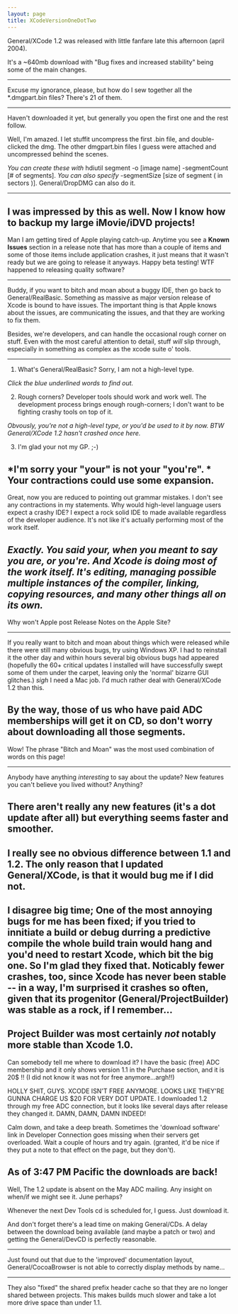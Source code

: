 ```yaml
---
layout: page
title: XCodeVersionOneDotTwo
---
```




General/XCode 1.2 was released with little fanfare late this afternoon (april 2004).

It's a ~640mb download with "Bug fixes and increased stability" being some of the main changes.

----

Excuse my ignorance, please, but how do I sew together all the *.dmgpart.bin files? There's 21 of them.

----

Haven't downloaded it yet, but generally you open the first one and the rest follow.

Well, I'm amazed. I let stuffit uncompress the first .bin file, and double-clicked the dmg. The other dmgpart.bin files I guess were attached and uncompressed behind the scenes.

*You can create these with*     hdiutil segment -o [image name] -segmentCount [# of segments]. *You can also specify*     -segmentSize [size of segment ( in sectors )]. General/DropDMG can also do it.

----

I was impressed by this as well.  Now I know how to backup my large iMovie/iDVD projects!
----
Man I am getting tired of Apple playing catch-up. Anytime you see a **Known Issues** section in a release note that has more than a couple of items and some of those items include application crashes, it just means that it wasn't ready but we are going to release it anyways. Happy beta testing! WTF happened to releasing quality software?

----

Buddy, if you want to bitch and moan about a buggy IDE, then go back to General/RealBasic. Something as massive as major version release of Xcode is bound to have issues. The important thing is that Apple knows about the issues, are communicating the issues, and that they are working to fix them.

Besides, we're developers, and can handle the occasional rough corner on stuff.  Even with the most careful attention to detail, stuff *will* slip through, especially in something as complex as the xcode suite o' tools.

----

1. What's General/RealBasic? Sorry, I am not a high-level type.

*Click the blue underlined words to find out.*

2. Rough corners? Developer tools should work and work well. The development process brings enough rough-corners; I don't want to be fighting crashy tools on top of it.

*Obvously, you're not a high-level type, or you'd be used to it by now. BTW General/XCode 1.2 hasn't crashed once here.*

3. I'm glad your not my GP. ;-)

*I'm sorry your "your" is not your "you're". * Your contractions could use some expansion.
----
Great, now you are reduced to pointing out grammar mistakes. I don't see any contractions in my statements. Why would high-level language users expect a crashy IDE? I expect a rock solid IDE to made available regardless of the developer audience. It's not like it's actually performing most of the work itself.

*Exactly.  You said your, when you meant to say you are, or you're.  And Xcode is doing most of the work itself.  It's editing, managing possible multiple instances of the compiler, linking, copying resources, and many other things all on its own.*
----

Why won't Apple post Release Notes on the Apple Site?

----

If you really want to bitch and moan about things which were released while there were still many obvious bugs, try using Windows XP. I had to reinstall it the other day and within hours several big obvious bugs had appeared (hopefully the 60+ critical updates I installed will have successfully swept some of them under the carpet, leaving only the 'normal' bizarre GUI glitches.) *sigh* I need a Mac job. I'd much rather deal with General/XCode 1.2 than this.

By the way, those of us who have paid ADC memberships will get it on CD, so don't worry about downloading all those segments.
----
Wow! The phrase "Bitch and Moan" was the most used combination of words on this page!

----

Anybody have anything *interesting* to say about the update? New features you can't believe you lived without? Anything?

There aren't really any new features (it's a dot update after all) but everything seems faster and smoother.
----
I really see no obvious difference between 1.1 and 1.2. The only reason that I updated General/XCode, is that it would bug me if I did not.
----
I disagree big time; One of the most annoying bugs for me has been fixed; if you tried to innitiate a build or debug durring a predictive compile the whole build train would hang and you'd need to restart Xcode, which bit the big one.  So I'm glad they fixed that.  Noticably fewer crashes, too, since Xcode has never been stable -- in a way, I'm surprised it crashes so often, given that its progenitor (General/ProjectBuilder) was stable as a rock, if I remember... 
----
Project Builder was most certainly _not_ notably more stable than Xcode 1.0.
----
Can somebody tell me where to download it?
I have the basic (free) ADC membership and it only shows version 1.1 in the Purchase section, and it is 20$ !! (I did not know it was not for free anymore...argh!!)


HOLLY SHIT, GUYS.  XCODE ISN'T FREE ANYMORE.  LOOKS LIKE THEY'RE GUNNA CHARGE US $20 FOR VERY DOT UPDATE.  I downloaded 1.2 through my free ADC connection, but it looks like several days after release they changed it.  DAMN, DAMN, DAMN INDEED!

Calm down, and take a deep breath.  Sometimes the 'download software' link in Developer Connection goes missing when their servers get overloaded.  Wait a couple of hours and try again.  (granted, it'd be nice if they put a note to that effect on the page, but they don't). 

As of 3:47 PM Pacific the downloads are back!
----
Well, The 1.2 update is absent on the May ADC mailing. Any insight on when/if we might see it. June perhaps?

Whenever the next Dev Tools cd is scheduled for, I guess. Just download it.

And don't forget there's a lead time on making General/CDs.  A delay between the download being available (and maybe a patch or two) and getting the General/DevCD is perfectly reasonable.

----

Just found out that due to the 'improved' documentation layout, General/CocoaBrowser is not able to correctly display methods by name...

----

They also "fixed" the shared prefix header cache so that they are no longer shared between projects.  This makes builds much slower and take a lot more drive space than under 1.1.
